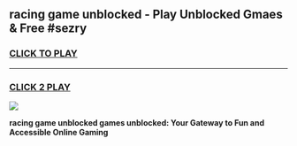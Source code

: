 
## racing game unblocked - Play Unblocked Gmaes & Free #sezry
<h3>
<a href="https://news.freeplayer.one?title=racing_game_unblocked&ref=24F">CLICK TO PLAY</a></h3>
<hr>

<h3>
<a href="https://news.freeplayer.one?title=racing_game_unblocked&ref=24F">CLICK 2 PLAY</a>
  
</h3>

<a href="https://news.freeplayer.one?title=racing_game_unblocked&ref=24F/"><img src="https://clearcache.store/games.png"></a>


**racing game unblocked games unblocked: Your Gateway to Fun and Accessible Online Gaming**
